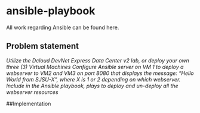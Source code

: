 # ansible-playbook
All work regarding Ansible can be found here.
## Problem statement
<p><em>Utilize the Dcloud DevNet Express Data Center v2 lab, or deploy your own three (3) Virtual Machines
Configure Ansible server on VM 1 to deploy a webserver to VM2 and VM3 on port 8080 that displays the message: “Hello World from SJSU-X”, where X is 1 or 2 depending on which webserver.
Include in the Ansible playbook, plays to deploy and un-deploy all the webserver resources</em><p>
##Implementation
